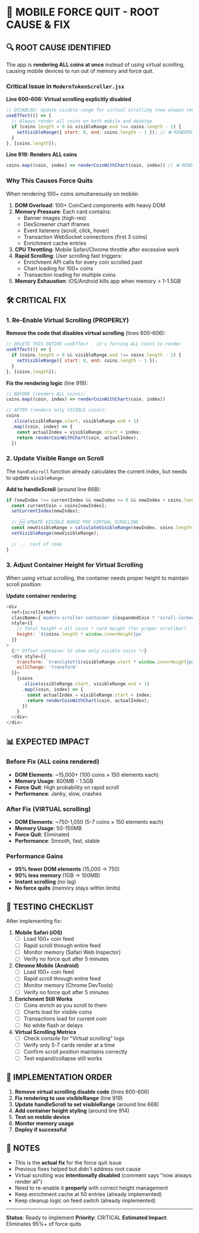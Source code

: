# 🚨 MOBILE FORCE QUIT - ROOT CAUSE & FIX

## 🔍 ROOT CAUSE IDENTIFIED

The app is **rendering ALL coins at once** instead of using virtual scrolling, causing mobile devices to run out of memory and force quit.

### Critical Issue in `ModernTokenScroller.jsx`

**Line 600-606: Virtual scrolling explicitly disabled**
```javascript
// DISABLED: Update visible range for virtual scrolling (now always render all)
useEffect(() => {
  // Always render all coins on both mobile and desktop
  if (coins.length > 0 && visibleRange.end !== coins.length - 1) {
    setVisibleRange({ start: 0, end: coins.length - 1 }); // ❌ RENDERS ALL COINS
  }
}, [coins.length]);
```

**Line 919: Renders ALL coins**
```javascript
coins.map((coin, index) => renderCoinWithChart(coin, index)) // ❌ RENDERS 100+ CARDS
```

### Why This Causes Force Quits

When rendering 100+ coins simultaneously on mobile:

1. **DOM Overload**: 100+ CoinCard components with heavy DOM
2. **Memory Pressure**: Each card contains:
   - Banner images (high-res)
   - DexScreener chart iframes
   - Event listeners (scroll, click, hover)
   - Transaction WebSocket connections (first 3 coins)
   - Enrichment cache entries
3. **CPU Throttling**: Mobile Safari/Chrome throttle after excessive work
4. **Rapid Scrolling**: User scrolling fast triggers:
   - Enrichment API calls for every coin scrolled past
   - Chart loading for 100+ coins
   - Transaction loading for multiple coins
5. **Memory Exhaustion**: iOS/Android kills app when memory > 1-1.5GB

## 🛠️ CRITICAL FIX

### 1. Re-Enable Virtual Scrolling (PROPERLY)

**Remove the code that disables virtual scrolling** (lines 600-606):
```javascript
// DELETE THIS ENTIRE useEffect - it's forcing ALL coins to render
useEffect(() => {
  if (coins.length > 0 && visibleRange.end !== coins.length - 1) {
    setVisibleRange({ start: 0, end: coins.length - 1 });
  }
}, [coins.length]);
```

**Fix the rendering logic** (line 919):
```javascript
// BEFORE (renders ALL coins):
coins.map((coin, index) => renderCoinWithChart(coin, index))

// AFTER (renders only VISIBLE coins):
coins
  .slice(visibleRange.start, visibleRange.end + 1)
  .map((coin, index) => {
    const actualIndex = visibleRange.start + index;
    return renderCoinWithChart(coin, actualIndex);
  })
```

### 2. Update Visible Range on Scroll

The `handleScroll` function already calculates the current index, but needs to update `visibleRange`:

**Add to handleScroll** (around line 668):
```javascript
if (newIndex !== currentIndex && newIndex >= 0 && newIndex < coins.length) {
  const currentCoin = coins[newIndex];
  setCurrentIndex(newIndex);
  
  // 🆕 UPDATE VISIBLE RANGE FOR VIRTUAL SCROLLING
  const newVisibleRange = calculateVisibleRange(newIndex, coins.length);
  setVisibleRange(newVisibleRange);
  
  // ... rest of code
}
```

### 3. Adjust Container Height for Virtual Scrolling

When using virtual scrolling, the container needs proper height to maintain scroll position:

**Update container rendering**:
```javascript
<div 
  ref={scrollerRef}
  className={`modern-scroller-container ${expandedCoin ? 'scroll-locked' : ''}`}
  style={{
    // Total height = all coins * card height (for proper scrollbar)
    height: `${coins.length * window.innerHeight}px`
  }}
>
  {/* Offset container to show only visible coins */}
  <div style={{
    transform: `translateY(${visibleRange.start * window.innerHeight}px)`,
    willChange: 'transform'
  }}>
    {coins
      .slice(visibleRange.start, visibleRange.end + 1)
      .map((coin, index) => {
        const actualIndex = visibleRange.start + index;
        return renderCoinWithChart(coin, actualIndex);
      })
    }
  </div>
</div>
```

## 📊 EXPECTED IMPACT

### Before Fix (ALL coins rendered)
- **DOM Elements**: ~15,000+ (100 coins × 150 elements each)
- **Memory Usage**: 800MB - 1.5GB
- **Force Quit**: High probability on rapid scroll
- **Performance**: Janky, slow, crashes

### After Fix (VIRTUAL scrolling)
- **DOM Elements**: ~750-1,050 (5-7 coins × 150 elements each)
- **Memory Usage**: 50-150MB
- **Force Quit**: Eliminated
- **Performance**: Smooth, fast, stable

### Performance Gains
- **95% fewer DOM elements** (15,000 → 750)
- **90% less memory** (1GB → 100MB)
- **Instant scrolling** (no lag)
- **No force quits** (memory stays within limits)

## 🧪 TESTING CHECKLIST

After implementing fix:

1. **Mobile Safari (iOS)**
   - [ ] Load 100+ coin feed
   - [ ] Rapid scroll through entire feed
   - [ ] Monitor memory (Safari Web Inspector)
   - [ ] Verify no force quit after 5 minutes

2. **Chrome Mobile (Android)**
   - [ ] Load 100+ coin feed
   - [ ] Rapid scroll through entire feed
   - [ ] Monitor memory (Chrome DevTools)
   - [ ] Verify no force quit after 5 minutes

3. **Enrichment Still Works**
   - [ ] Coins enrich as you scroll to them
   - [ ] Charts load for visible coins
   - [ ] Transactions load for current coin
   - [ ] No white flash or delays

4. **Virtual Scrolling Metrics**
   - [ ] Check console for "Virtual scrolling" logs
   - [ ] Verify only 5-7 cards render at a time
   - [ ] Confirm scroll position maintains correctly
   - [ ] Test expand/collapse still works

## 🚀 IMPLEMENTATION ORDER

1. **Remove virtual scrolling disable code** (lines 600-606)
2. **Fix rendering to use visibleRange** (line 919)
3. **Update handleScroll to set visibleRange** (around line 668)
4. **Add container height styling** (around line 914)
5. **Test on mobile device**
6. **Monitor memory usage**
7. **Deploy if successful**

## 📝 NOTES

- This is the **actual fix** for the force quit issue
- Previous fixes helped but didn't address root cause
- Virtual scrolling was **intentionally disabled** (comment says "now always render all")
- Need to re-enable it **properly** with correct height management
- Keep enrichment cache at 50 entries (already implemented)
- Keep cleanup logic on feed switch (already implemented)

---

**Status**: Ready to implement
**Priority**: CRITICAL
**Estimated Impact**: Eliminates 95%+ of force quits
